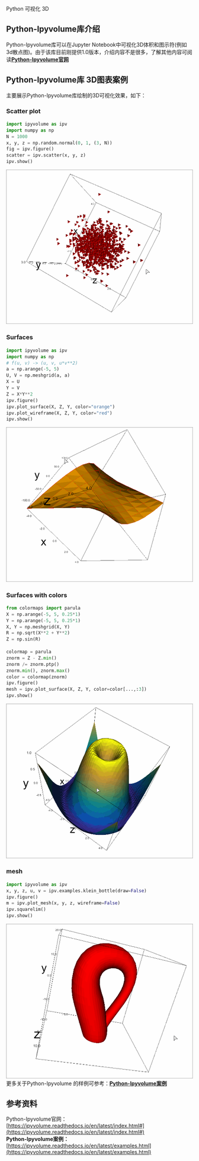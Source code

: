 Python 可视化 3D
<a name="BIS5c"></a>
## Python-Ipyvolume库介绍
Python-Ipyvolume库可以在Jupyter Notebook中可视化3D体积和图示符(例如3d散点图)。由于该库目前刚提供1.0版本，介绍内容不是很多，了解其他内容可阅读[**Python-Ipyvolume官网**](https://ipyvolume.readthedocs.io/en/latest/index.html#)
<a name="MqcU6"></a>
## Python-Ipyvolume库 3D图表案例
主要展示Python-Ipyvolume库绘制的3D可视化效果，如下：
<a name="Ccck2"></a>
### Scatter plot
```python
import ipyvolume as ipv
import numpy as np
N = 1000
x, y, z = np.random.normal(0, 1, (3, N))
fig = ipv.figure()
scatter = ipv.scatter(x, y, z)
ipv.show()
```
![Scatter plot](./img/1649207121297-b49a0c81-4483-41d9-9ec9-0b7c0f07b1fe.gif "Scatter plot")
<a name="x2lrk"></a>
### Surfaces
```python
import ipyvolume as ipv
import numpy as np
# f(u, v) -> (u, v, u*v**2)
a = np.arange(-5, 5)
U, V = np.meshgrid(a, a)
X = U
Y = V
Z = X*Y**2
ipv.figure()
ipv.plot_surface(X, Z, Y, color="orange")
ipv.plot_wireframe(X, Z, Y, color="red")
ipv.show()
```
![Surfaces](./img/1649207121163-6c90ffb7-d22f-48d8-aa22-211b80516a24.gif "Surfaces")
<a name="namHy"></a>
### Surfaces with colors
```python
from colormaps import parula
X = np.arange(-5, 5, 0.25*1)
Y = np.arange(-5, 5, 0.25*1)
X, Y = np.meshgrid(X, Y)
R = np.sqrt(X**2 + Y**2)
Z = np.sin(R)

colormap = parula
znorm = Z - Z.min()
znorm /= znorm.ptp()
znorm.min(), znorm.max()
color = colormap(znorm)
ipv.figure()
mesh = ipv.plot_surface(X, Z, Y, color=color[...,:3])
ipv.show()
```
![Surfaces with colors](./img/1649207121148-62f40988-f218-462f-b6ad-c51d8dd58901.gif "Surfaces with colors")
<a name="BBSDv"></a>
### mesh
```python
import ipyvolume as ipv
x, y, z, u, v = ipv.examples.klein_bottle(draw=False)
ipv.figure()
m = ipv.plot_mesh(x, y, z, wireframe=False)
ipv.squarelim()
ipv.show()
```
![mesh](./img/1649207121135-ad9cc331-92cf-493c-9c37-69bf38031710.gif "mesh")<br />更多关于Python-Ipyvolume 的样例可参考：[**Python-Ipyvolume案例**](https://ipyvolume.readthedocs.io/en/latest/examples.html)
<a name="EFF7M"></a>
## 参考资料
Python-Ipyvolume官网：[https://ipyvolume.readthedocs.io/en/latest/index.html#](https://ipyvolume.readthedocs.io/en/latest/index.html#)<br />**Python-Ipyvolume案例：**[https://ipyvolume.readthedocs.io/en/latest/examples.html](https://ipyvolume.readthedocs.io/en/latest/examples.html)
